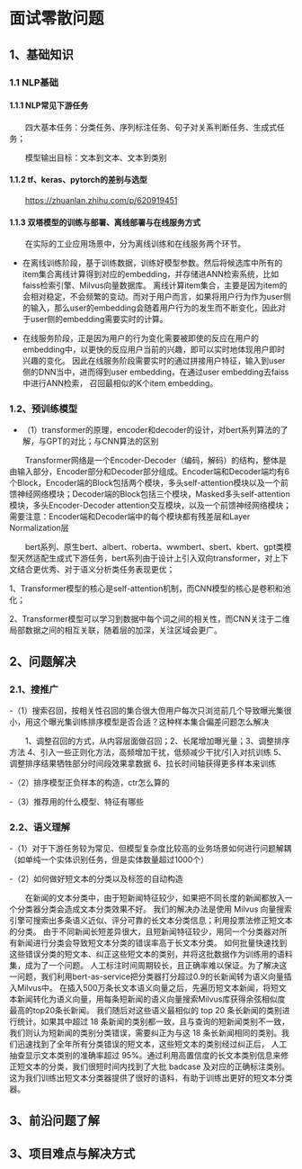 # 面试零散问题

## 1、基础知识

### 1.1 NLP基础

#### 1.1.1 NLP常见下游任务

&emsp;&emsp;四大基本任务：分类任务、序列标注任务、句子对关系判断任务、生成式任务；

&emsp;&emsp;模型输出目标：文本到文本、文本到类别


#### 1.1.2 tf、keras、pytorch的差别与选型

&emsp;&emsp;https://zhuanlan.zhihu.com/p/620919451

#### 1.1.3 双塔模型的训练与部署、离线部署与在线服务方式

&emsp;&emsp;在实际的工业应用场景中，分为离线训练和在线服务两个环节。

- 在离线训练阶段，基于训练数据，训练好模型参数。然后将候选库中所有的item集合离线计算得到对应的embedding，并存储进ANN检索系统，比如faiss检索引擎、Milvus向量数据库。
离线计算item集合，主要是因为item的会相对稳定，不会频繁的变动。而对于用户而言，如果将用户行为作为user侧的输入，那么user的embedding会随着用户行为的发生而不断变化，因此对于user侧的embedding需要实时的计算。

- 在线服务阶段，正是因为用户的行为变化需要被即使的反应在用户的embedding中，以更快的反应用户当前的兴趣，即可以实时地体现用户即时兴趣的变化。
因此在线服务阶段需要实时的通过拼接用户特征，输入到user侧的DNN当中，进而得到user embedding，在通过user embedding去faiss中进行ANN检索，
召回最相似的K个item embedding。

### 1.2、预训练模型    

- （1）transformer的原理，encoder和decoder的设计，对bert系列算法的了解，与GPT的对比；与CNN算法的区别

&emsp;&emsp;Transformer网络是一个Encoder-Decoder（编码，解码）的结构，整体是由输入部分，Encoder部分和Decoder部分组成。Encoder端和Decoder端均有6个Block，Encoder端的Block包括两个模块，多头self-attention模块以及一个前馈神经网络模块；Decoder端的Block包括三个模块，Masked多头self-attention模块，多头Encoder-Decoder attention交互模块，以及一个前馈神经网络模块；需要注意：Encoder端和Decoder端中的每个模块都有残差层和Layer Normalization层

&emsp;&emsp;bert系列、原生bert、albert、roberta、wwmbert、sbert、kbert、gpt类模型天然适配生成式下游任务，bert系列由于设计上引入双向transformer，对上下文结合更优秀、对于语义分析类任务表现更优；

1、Transformer模型的核心是self-attention机制，而CNN模型的核心是卷积和池化；

2、Transformer模型可以学习到数据中每个词之间的相关性，而CNN关注于二维局部数据之间的相互关联，随着层的加深，关注区域会更广。
## 2、问题解决

### 2.1、搜推广

-（1）搜索召回，按相关性召回的集合很大但用户每次只浏览前几个导致曝光集很小，用这个曝光集训练排序模型是否合适？这种样本集合偏差问题怎么解决 

&emsp;&emsp;1、调整召回的方式，从内容层面做召回；2、长尾增加曝光量；3、调整排序方法 4、引入一些正则化方法，高频增加干扰，低频减少干扰/引入对抗训练 5、调整排序结果牺牲部分时间段效果拿数据 6、拉长时间轴获得更多样本来训练

-（2）排序模型正负样本的构造，ctr怎么算的

-（3）推荐用的什么模型、特征有哪些

### 2.2、语义理解

-（1）对于下游任务较为常见、但模型复杂度比较高的业务场景如何进行问题解耦（如单纯一个实体识别任务，但是实体数量超过1000个）

-（2）如何做好短文本的分类以及标签的自动构造

&emsp;&emsp;在新闻的文本分类中，由于短新闻特征较少，如果把不同长度的新闻都放入一个分类器分类会造成文本分类效果不好。
我们的解决办法是使用 Milvus 向量搜索引擎可搜索出多条语义近似、评分可靠的长文本分类信息；利用投票法修正短文本的分类。
由于不同新闻长短差异很大，且短新闻特征较少，用同一个分类器对所有新闻进行分类会导致短文本分类的错误率高于长文本分类。
如何批量快速找到这些错误分类的短文本、纠正这些短文本的类别，并将这批数据作为训练用的语料集，成为了一个问题。
人工标注时间周期较长，且正确率难以保证。为了解决这一问题，我们利用bert-as-service把分类器打分超过0.9的长新闻转为语义向量插入Milvus中。
在插入500万条长文本语义向量之后，先遍历短文本新闻，将短文本新闻转化为语义向量，用每条短新闻的语义向量搜索Milvus库获得余弦相似度最高的top20条长新闻。
我们随后对这些语义最相似的 top 20 条长新闻的类别进行统计。如果其中超过 18 条新闻的类别都一致，且与查询的短新闻类别不一致，
我们则认为短新闻的类别分类错误，需要纠正为与这 18 条长新闻相同的类别。我们迅速找到了全年所有分类错误的短文本，这些短文本的类别经过纠正后，
人工抽查显示文本类别的准确率超过 95%。通过利用高置信度的长文本类别信息来修正短文本的分类，我们很短时间内找到了大批 badcase 及对应的正确标注类别。
这为我们训练出短文本分类器提供了很好的语料，有助于训练出更好的短文本分类器。

## 3、前沿问题了解

## 3、项目难点与解决方式